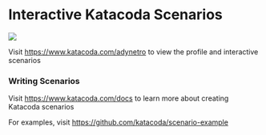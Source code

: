 # Interactive Katacoda Scenarios

[![](http://shields.katacoda.com/katacoda/adynetro/count.svg)](https://www.katacoda.com/adynetro "Get your profile on Katacoda.com")

Visit https://www.katacoda.com/adynetro to view the profile and interactive scenarios

### Writing Scenarios
Visit https://www.katacoda.com/docs to learn more about creating Katacoda scenarios

For examples, visit https://github.com/katacoda/scenario-example
